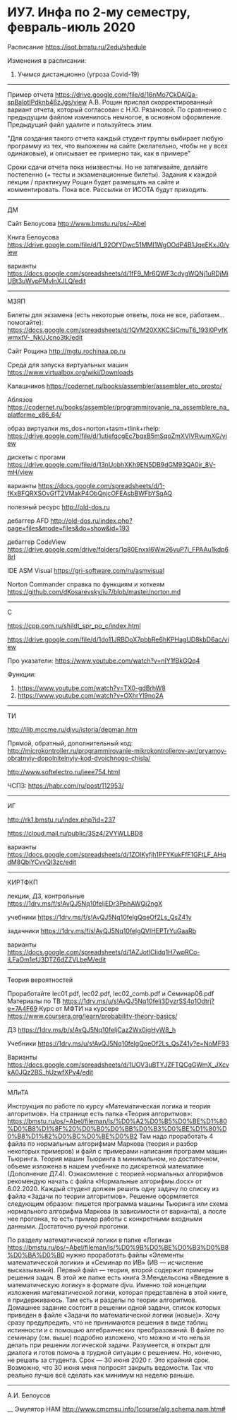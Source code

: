 # ИУ7. Инфа по 2-му семестру, февраль-июль 2020

Расписание
https://isot.bmstu.ru/2edu/shedule

Изменения в расписании:
  1. Учимся дистанционно (угроза Covid-19)
____________________________________

Пример отчета https://drive.google.com/file/d/16nMo7CkDAlQa-spBalotIPdknb46zJgs/view
А.В. Рощин прислал скорректированный вариант отчета, который согласован с Н.Ю. Рязановой. По сравнению с предыдущим файлом изменилось немногое, в основном оформление. Предыдущий файл удалите и пользуйтесь этим.

"Для создания такого отчета каждый студент группы выбирает любую
программу из тех, что выложены на сайте (желательно, чтобы не у всех
одинаковые), и описывает ее примерно так, как в примере"

Сроки сдачи отчета пока неизвестны. Но не затягивайте, делайте постепенно (+ тесты и экзаменационные билеты). Задания к каждой лекции / практикуму Рощин будет размещать на сайте и комментировать. Пока все. Рассылки от ИСОТА будут приходить.

____________________________________
ДМ

Сайт Белоусова 
http://www.bmstu.ru/ps/~Abel

Книга Белоусова 
https://drive.google.com/file/d/1_92OfYDwc51MMI1WgOOdP4B1JqeEKxJ0/view

варианты
https://docs.google.com/spreadsheets/d/1fF9_Mr6QWF3cdygWQNj1uRDjMiUBt3uWvpPMvlnXJLQ/edit

____________________________________
МЗЯП

Билеты для экзамена (есть некоторые ответы, пока не все, работаем... помогайте):
https://docs.google.com/spreadsheets/d/1QVM20XXKCSiCmuT6_193I0PvfKwmxtV-_NkUJcno3tk/edit

Сайт Рощина
http://mgtu.rochinaa.pp.ru

Среда для запуска виртуальных машин
https://www.virtualbox.org/wiki/Downloads

Калашников
https://codernet.ru/books/assembler/assembler_eto_prosto/

Аблязов
https://codernet.ru/books/assembler/programmirovanie_na_assemblere_na_platforme_x86_64/

образ виртуалки ms_dos+norton+tasm+tlink+rhelp:
https://drive.google.com/file/d/1utiefqcgEc7bqxB5mSqoZmXVlVRvumXG/view

дискеты с прогами
https://drive.google.com/file/d/13nUobhXKh9EN5DB9dGM93QA0ir_8V-mH/view

варианты
https://docs.google.com/spreadsheets/d/1-fKxBFQRXSOvGfT2VMakP4ObQnjcOFEAsbBWFbYSqAQ

полезный ресурс
http://old-dos.ru

дебаггер AFD 
http://old-dos.ru/index.php?page=files&mode=files&do=show&id=193

дебаггер CodeView
https://drive.google.com/drive/folders/1q80Enxxl6Ww26vuP7j_FPAAu1kdp68rI

IDE ASM Visual 
https://gri-software.com/ru/asmvisual

Norton Commander справка по функциям и хоткеям
https://github.com/dKosarevsky/iu7/blob/master/norton.md

____________________________________
C

https://cpp.com.ru/shildt_spr_po_c/index.html

https://drive.google.com/file/d/1do11JRBDoX7pbbRe6hKPHagUD8kbD6ac/view

Про указатели:
https://www.youtube.com/watch?v=nIY1fBkGQq4

Функции:
1. https://www.youtube.com/watch?v=TX0-gdBrhW8
2. https://www.youtube.com/watch?v=OXhrYl9no2A

____________________________________
ТИ

http://ilib.mccme.ru/djvu/istoria/depman.htm

Прямой, обратный, дополнительный код:
http://microkontroller.ru/programmirovanie-mikrokontrollerov-avr/pryamoy-obratnyiy-dopolnitelnyiy-kod-dvoichnogo-chisla/

http://www.softelectro.ru/ieee754.html

ЧСПЗ:
https://habr.com/ru/post/112953/

____________________________________
ИГ

http://rk1.bmstu.ru/index.php?id=237

https://cloud.mail.ru/public/3Sz4/2VYWLLBD8

варианты
https://docs.google.com/spreadsheets/d/1ZOIKyfjh1PFYKukFfF1GFtLF_AHqdM8QbiYCvvQI3zc/edit

____________________________________
КИРТФКП

лекции, ДЗ, контрольные
https://1drv.ms/f/s!AvQJ5Nq10feljEDr3PphAWQj2ngX

учебники
https://1drv.ms/f/s!AvQJ5Nq10felgQqeOf2Ls_QsZ41y

задачники
https://1drv.ms/f/s!AvQJ5Nq10felgQVIHEPTrYuGaaRb

варианты
https://docs.google.com/spreadsheets/d/1AZJotlCIidq1H7wpRCo-iLFaOm1efJ3DTZ6dZZVLbeM/edit

____________________________________
Теория вероятностей

Проработайте lec01.pdf, lec02.pdf, lec02_comb.pdf и Семинар06.pdf
Материалы по ТВ
https://1drv.ms/u/s!AvQJ5Nq10feli3DyzrSS4o1Odtrj?e=7A4F69
Курс от МФТИ на курсере https://www.coursera.org/learn/probability-theory-basics/


ДЗ
https://1drv.ms/b/s!AvQJ5Nq10feljCaz2Wx0igHyW8_h


Учебники
https://1drv.ms/u/s!AvQJ5Nq10felgQqeOf2Ls_QsZ41y?e=NoMF93

Варианты
https://docs.google.com/spreadsheets/d/1UOV3uBTYJZFTQCgGWmX_JXcvkA0JQz2BS_hUzwfXPv4/edit


____________________________________
МЛиТА

Инструкция по работе по курсу «Математическая логика и теория алгоритмов».
На странице есть папка «Теория алгоритмов»:
https://bmstu.ru/ps/~Abel/fileman/ls/%D0%A2%D0%B5%D0%BE%D1%80%D0%B8%D1%8F%20%D0%B0%D0%BB%D0%B3%D0%BE%D1%80%D0%B8%D1%82%D0%BC%D0%BE%D0%B2
Там надо проработать 4 файла по нормальным алгорифмам Маркова (теория и разбор некоторых примеров) и файл с примерами написания программ машин Тьюринга. Теория машин Тьюринга в минимальном, но достаточном, объеме изложена в нашем учебнике по дискретной математике (Дополнение Д7.4). Ознакомление с теорией нормальных алгорифмов рекомендую начать с файла «Нормальные алгорифмы.docx» от 6.02.2020.
Каждый студент должен решить одну задачу по списку из файла «Задачи по теории алгоритмов». Решение оформляется следующим образом: пишется программа машины Тьюринга или схема нормального алгорифма Маркова (в зависимости от варианта), а после нее прогонка, то есть пример работы с конкретными входными данными. Достаточно ручной прогонки.

По разделу математической логики в папке «Логика»
https://bmstu.ru/ps/~Abel/fileman/ls/%D0%9B%D0%BE%D0%B3%D0%B8%D0%BA%D0%B0
нужно проработать файлы «Элементы математической логики» и «Семинар по ИВ» (ИВ — исчисление высказываний). Первый файл — теория, второй содержит примеры решения задач. В этой же папке есть книга Э.Мендельсона «Введение в математическую логику» в формате djvu. Именно той концепции изложения математической логики, которая представлена в этой книге, я придерживаюсь. Там есть и разделы по теории алгоритмов.
Домашнее задание состоит в решении одной задачи, список которых приведен в файле «Задачи по математической логики (новые)».
Хочу сразу предупредить, что не принимаются решения в виде таблиц истинности и с помощью алгебраических преобразований. В файле по семинару (см. выше) подробно изложено, что можно и что нельзя делать при решении логической задачи.
Разумеется, я открыт для диалога и готов помочь в трудной ситуации с решением. Но, конечно, не решать за студента.
Срок — 30 июня 2020 г. Это крайний срок. Возможно, что 30 июня меня попросят закрыть ведомости. Так что реально лучше всё сделать как минимум на неделю раньше.
***
А.И. Белоусов

__
Эмулятор НАМ http://www.cmcmsu.info/1course/alg.schema.nam.htm#
